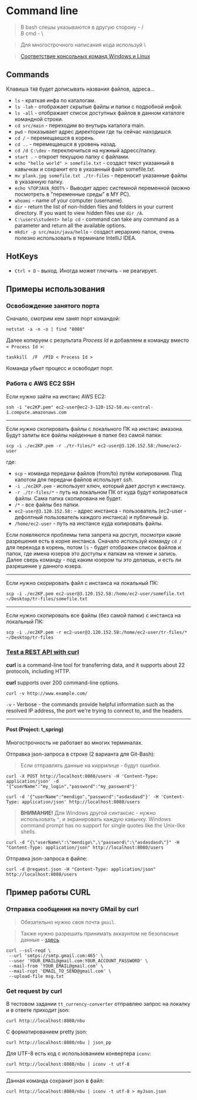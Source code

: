 # Command line

> В bash слешы указываются в другую сторону - /<br>
> В cmd - \

> Для многострочного написания кода используй \  

> [Соответствие консольных команд Windows и Linux](https://white55.ru/cmd-sh.html) 

## Commands
Клавиша `TAB` будет дописывать названия файлов, адреса...

* `ls` - краткая инфа по каталогам.
* `ls -lah` - отображает скрытые файлы и папки с подробной инфой.
* `ls -all` - отображает список доступных файлов в данном каталоге командной строки.
* `cd src/main` - переходим во внутырь каталога main.
* `pwd` - показывает адрес директории где ты сейчас находишся.
* `cd /` - перемещаешся в корень.
* `cd ..` - перемещаешся в уровень назад.
* `cd /d C:\dev` - переключиться на нужный адресс/папку.
* `start .` - откроет текущюю папку с файлами.
* `echo "hello world" > somefile.txt` - создаст текст указанный в кавычках и сохранит его в указанный файл somefile.txt.
* `mv plank.jpg somefile.txt ./tr-files` - переносит указанные файлы в указанную папку.
* `echo %TOPJAVA_ROOT%` - Выводит адрес системной переменной (можно посмотреть в "переменные среды" в MY PC).
* `whoami` - name of your computer (username).
* `dir` - return the list of non-hidden files and folders in your current directory. If you want to view hidden files use `dir /A`.
* `C:\users\student> help cd` - command can take any command as a parameter and return all the available options.
* `mkdir -p src/main/java/hello` - создаст иерархию папок, очень полезно использовать в терминале IntelliJ IDEA.


## HotKeys
* `Ctrl + D` - выход. Иногда может глючить - не реагирует. 


## Примеры использования

### Освобождение занятого порта
Сначало, смотрим кем занят порт командой:
```shell
netstat -a -n -o | find "8080"
```
Далее копируем с результата *Process Id* и добавляем в команду вместо `< Process Id >`:
```shell
taskkill  /F  /PID < Process Id >
```
Команда убьет процесс и освободит порт.



### Работа с AWS EC2 SSH
Если нужно зайти на инстанс AWS EC2:
  ```shell
  ssh -i "ec2KP.pem" ec2-user@ec2-3-120-152-58.eu-central-1.compute.amazonaws.com
  ```

<hr>

Если нужно скопировать файлы с локального ПК на инстанс амазона. Будут залиты все файлы найденные в папке без самой папки:
  ```shell
  scp -i ./ec2KP.pem -r ./tr-files/* ec2-user@3.120.152.58:/home/ec2-user
  ```
где:
* `scp` - команда передачи файлов (from/to) путём копирования. Под капотом для передачи файлов использует *ssh*.
* `-i ./ec2KP.pem` - использует ключ, который дает доступ к инстансу.
* `-r ./tr-files/*` - путь на локальном ПК от куда будут копироваться файлы. Сама папка скопирована не будет.
* `/*` - все файлы без папки.
* `ec2-user@3.120.152.58:` - адрес инстанса - пользователь (ec2-user - дефолтный пользователь каждого инстанса) и публичный ip.
* `/home/ec2-user` - путь на инстансе куда копировать файлы.

Если появляются проблемы типа запрета на доступ, посмотри какие разрешения есть в корне инстанса.
Сначало используй команду `cd /` для перехода в корень, потом `ls` - будет отображен список файлов и папок, где имена юзеров это доступы к папкам на чтение и запись.
Далее сверь команду - под каким юзером ты это делаешь, и есть ли разрешение у данного юзера.

<hr>

Если нужно скорировать файл с инстанса на локальный ПК:
```shell
scp -i ./ec2KP.pem ec2-user@3.120.152.58:/home/ec2-user/somefile.txt ~/Desktop/tr-files/somefile.txt
```

<hr>

Если нужно скопировать все файлы (без самой папки) с инстанса на локальный ПК:
```shell
scp -i ./ec2KP.pem -r ec2-user@3.120.152.58:/home/ec2-user/tr-files/* ~/Desktop/tr-files
```


### [Test a REST API with curl](https://www.baeldung.com/curl-rest?fbclid=IwAR0oPNaS1TxkFapkgbg7ByWaX47XwmdKqxiMveclZXX2vldmRDRR5STB70k)
**curl** is a command-line tool for transferring data, and it supports about 22 protocols, including HTTP.

**curl** supports over 200 command-line options.

```shell
curl -v http://www.example.com/
```
`-v` - Verbose - the commands provide helpful information such as the resolved IP address, the port we're trying to connect to, and the headers.

<hr>

#### Post (Project: t_spring)
Многострочность не работает во многих терминалах.

Отправка json-запроса в строке (2 варианта для Git-Bash):
> Если отправлять данные на киррилице - будут ошибки.
```shell
curl -X POST http://localhost:8080/users -H 'Content-Type: application/json' -d '{"userName":"my_login","password":"my_password"}'

curl -d '{"userName":"mendigo","password":"asdasdasd"}' -H 'Content-Type: application/json' http://localhost:8080/users
```
> **ВНИМАНИЕ!** Для Windows другой синтаксис - нужно использовать `"`, и экранировать каждую кавычку.
Windows command prompt has no support for single quotes like the Unix-like shells.
```shell
curl -d "{\"userName\":\"mendigo\",\"password\":\"asdasdasd\"}" -H "Content-Type: application/json" http://localhost:8080/users
```

Отправка json-запроса в файле:
```shell
curl -d @request.json -H "Content-Type: application/json" http://localhost:8080/users
```


## Пример работы CURL

### Отправка сообщения на почту GMail by curl
> Обязательно нужно своя почта `gmail`.

> Также нужно разрешить принимать аккаунтом не безопасные данные - [здесь](https://myaccount.google.com/u/2/lesssecureapps?pli=1)

```shell
curl --ssl-reqd \
 --url 'smtps://smtp.gmail.com:465' \
 --user 'YOUR_EMAIL@gmail.com:YOUR_ACCOUNT_PASSWORD' \
 --mail-from 'YOUR_EMAIL@gmail.com' \
 --mail-rcpt 'EMAIL_TO_SEND@gmail.com' \
 --upload-file msg.txt
```

### Get request by curl
В тестовом задании `tt_currency-converter` отправляю запрос на локалку и в ответе приходит json:
```shell
curl http://localhost:8080/nbu
```

С форматированием pretty json:
```shell
curl http://localhost:8080/nbu | json_pp

```
Для UTF-8 есть код с использованием конвертера `iconv`:
```shell
curl http://localhost:8080/nbu | iconv -t utf-8
```

<hr>

Данная команда сохранит json в файл:
```shell
curl http://localhost:8080/nbu | iconv -t utf-8 > myJson.json
```
